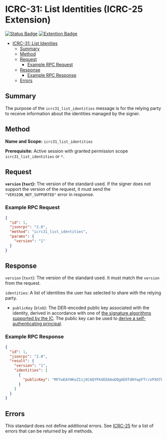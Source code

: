 # ICRC-31: List Identities (ICRC-25 Extension)

[![Status Badge](https://img.shields.io/badge/STATUS-DRAFT-ffcc00.svg)](https://github.com/orgs/dfinity/projects/31)
[![Extention Badge](https://img.shields.io/badge/Extends-ICRC--25-ffcc222.svg)](./icrc_25_signer_interaction_standard.md)


<!-- TOC -->

- [ICRC-31: List Idenities](#icrc-31-list-identities)
    - [Summary](#summary)
    - [Method](#method)
    - [Request](#request)
      - [Example RPC Request ](#example-rpc-request)
    - [Response](#response)
      - [Example RPC Response ](#example-rpc-response)
    - [Errors](#errors)

## Summary

The purpose of the `icrc31_list_identities` message is for the relying party to receive information about the identities managed by the signer.

## Method

**Name and Scope:** `icrc31_list_identities`

**Prerequisite:** Active session with granted permission scope `icrc31_list_identities` or `*`.

## Request

**`version` (`text`):** The version of the standard used. If the signer does not support the version of the request, it must send the `"VERSION_NOT_SUPPORTED"` error in response.

### Example RPC Request

```json
{
  "id": 1,
  "jsonrpc": "2.0",
  "method": "icrc31_list_identities",
  "params": {
    "version": "1"
  }
}
```

## Response

`version` (`text`): The version of the standard used. It must match the `version` from the request.

`identities`: A list of identities the user has selected to share with the relying party.

- `publicKey` (`blob`): The DER-encoded public key associated with the identity, derived in accordance with one of [the signature algorithms supported by the IC](https://internetcomputer.org/docs/current/references/ic-interface-spec/#signatures). The public key can be used to [derive a self-authenticating principal](https://internetcomputer.org/docs/current/references/ic-interface-spec/#principal).

### Example RPC Response

```json
{
  "id": 1,
  "jsonrpc": "2.0",
  "result": {
    "version": "1",
    "identities": [
      {
        "publicKey": "MFYwEAYHKoZIzj0CAQYFK4EEAAoDQgAEOTdHYwpFTr/oPXOfLQcteymk8AQE41VwPQ1W7Xpm0Zt1AY4+5aOnMAbAIjXEchxPuGbPWqPqwntXMPs3w4rOaA=="
      }
    ]
  }
}
```

## Errors

This standard does not define additional errors. See [ICRC-25](./icrc_25_signer_interaction_standard.md#errors-4) for a list of errors that can be returned by all methods.